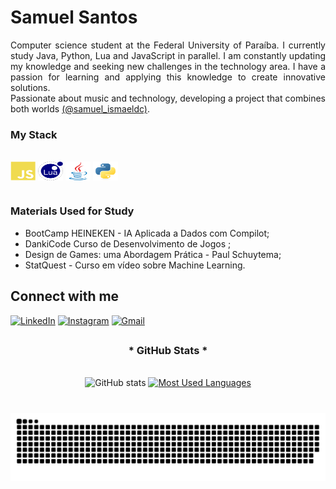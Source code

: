 <h1>
    <span>Samuel Santos</span>
</h1>

<p align="justify">Computer science student at the Federal University of Paraíba. I currently study Java, Python, Lua and JavaScript in parallel.
I am constantly updating my knowledge and seeking new challenges in the technology area. I have a passion for learning and applying this knowledge to create innovative solutions.
<br>
 Passionate about music and technology, developing a project that combines both worlds <a href="https://www.instagram.com/samuel_ismaeldc/">(@samuel_ismaeldc)</a>.</p>

 <h3 align="left">My Stack </h3>

<div style="display: inline_block"><br>
  <img align="center" alt="Rafa-Js" height="30" width="40" src="https://raw.githubusercontent.com/devicons/devicon/master/icons/javascript/javascript-plain.svg">
  <img align="center" alt="Rafa-Lua" height="30" width="40" src="https://raw.githubusercontent.com/devicons/devicon/master/icons/lua/lua-original.svg">
  <img align="center" alt="Rafa-Java" height="30" width="40" src="https://raw.githubusercontent.com/devicons/devicon/master/icons/java/java-original.svg">
  <img align="center" alt="Rafa-Python" height="30" width="40" src="https://raw.githubusercontent.com/devicons/devicon/master/icons/python/python-original.svg">
</div>

#

<h3 align="left">Materials Used for Study </h3>

-  BootCamp HEINEKEN - IA Aplicada a Dados com Compilot;
-  DankiCode Curso de Desenvolvimento de Jogos ;
-  Design de Games: uma Abordagem Prática - Paul Schuytema;
-  StatQuest - Curso em vídeo sobre Machine Learning.

## Connect with me

[![LinkedIn](https://img.shields.io/badge/-LinkedIn-000?style=for-the-badge&logo=linkedin&logoColor=FF00F6&color:FFF)](https://www.linkedin.com/in/samuel-santos-01009734b)
[![Instagram](https://img.shields.io/badge/-Instagram-000?style=for-the-badge&logo=instagram&logoColor=FF00F6&color:FFF)](https://instagram.com/samuel_ismaeldc)
[![Gmail](https://img.shields.io/badge/-Gmail-000?style=for-the-badge&logo=gmail&logoColor=FF0000&color:FFF)](mailto:samuelsidc28@gmail.com)
<!-- [![YouTube](https://img.shields.io/badge/-YouTube-000?style=for-the-badge&logo=youtube&logoColor=FF00F6&color:FFF)](Link de um futuro canal🙏) -->


##

<div style="text-align: center;" align="center">
  <h3>* GitHub Stats *</h3>
  <br>
  <img src="https://github-readme-stats-git-masterrstaa-rickstaa.vercel.app/api?username=SamSantosidc&hide_title=true&show_icons=true&include_all_commits=false&count_private=true&line_height=25&hide=issues&bg_color=000&title_color=FF00F6&text_color=FFF&border_radius=3&border_color=36123c&icon_color=FF00F6&theme=jolly" alt="GitHub stats">

  <a href="https://github.com/mari4souza/github-readme-stats">
    <img src="https://github-readme-stats-git-masterrstaa-rickstaa.vercel.app/api/top-langs/?username=SamSantosidc&line_height=10&card_width=290&layout=compact&hide_title=false&count_private=true&langs_count=4&show_icons=true&title_color=FF00F6&hide=html,scss,less&bg_color=000&text_color=8B8B8B&border_radius=3&border_color=561760&count_private=true" alt="Most Used Languages">
  </a>
</div>


#

<picture align="center">
  <source media="(prefers-color-scheme: dark)" srcset="https://raw.githubusercontent.com/mari4souza/mari4souza/output/github-contribution-grid-snake-dark.svg">
  <source media="(prefers-color-scheme: light)" srcset="https://raw.githubusercontent.com/mari4souza/mari4souza/output/github-contribution-grid-snake-dark.svg">
  <img align="center" alt="github contribution grid snake animation" src="https://raw.githubusercontent.com/mari4souza/mari4souza/output/github-contribution-grid-snake.svg">
</picture>
